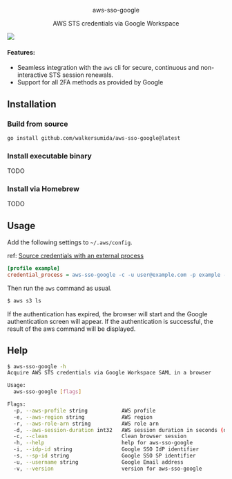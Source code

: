 <p align="center">
  <p align="center">aws-sso-google</p>
  <p align="center">AWS STS credentials via Google Workspace</p>
</p>

[![](https://github.com/walkersumida/aws-sso-google/actions/workflows/ci.yml/badge.svg?branch=main)](https://github.com/walkersumida/aws-sso-google/actions)

#### Features:

- Seamless integration with the `aws` cli for secure, continuous and non-interactive STS session renewals.
- Support for all 2FA methods as provided by Google

## Installation

### Build from source

```bash
go install github.com/walkersumida/aws-sso-google@latest
```

### Install executable binary

TODO

### Install via Homebrew

TODO

## Usage

Add the following settings to `~/.aws/config`.

ref: [Source credentials with an external process](https://docs.aws.amazon.com/cli/latest/userguide/cli-configure-sourcing-external.html)

```ini
[profile example]
credential_process = aws-sso-google -c -u user@example.com -p example -i XXXXXXXXX -s 888888888888 --aws-region ap-northeast-1 --aws-role-arn arn:aws:iam::999999999999:role/RoleName
```

Then run the `aws` command as usual.
```bash
$ aws s3 ls
```

If the authentication has expired, the browser will start and the Google authentication screen will appear. If the authentication is successful, the result of the aws command will be displayed.

## Help

```bash
$ aws-sso-google -h
Acquire AWS STS credentials via Google Workspace SAML in a browser

Usage:
  aws-sso-google [flags]

Flags:
  -p, --aws-profile string           AWS profile
  -e, --aws-region string            AWS region
  -r, --aws-role-arn string          AWS role arn
  -d, --aws-session-duration int32   AWS session duration in seconds (default 3600)
  -c, --clean                        Clean browser session
  -h, --help                         help for aws-sso-google
  -i, --idp-id string                Google SSO IdP identifier
  -s, --sp-id string                 Google SSO SP identifier
  -u, --username string              Google Email address
  -v, --version                      version for aws-sso-google
```
